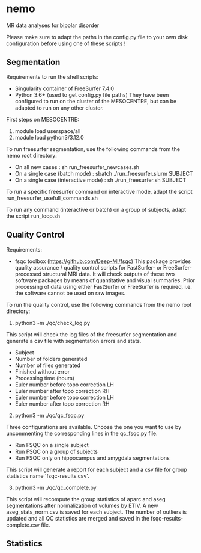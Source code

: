 # nemo
MR data analyses for bipolar disorder

Please make sure to adapt the paths in the config.py file to your own disk configuration before using one of these scripts !

## Segmentation
Requirements to run the shell scripts:
- Singularity container of FreeSurfer 7.4.0
- Python 3.6+ (used to get config.py file paths)
They have been configured to run on the cluster of the MESOCENTRE, but can be adapted to run on any other cluster.

First steps on MESOCENTRE:
1) module load userspace/all
2) module load python3/3.12.0

To run freesurfer segmentation, use the following commands from the nemo root directory:
- On all new cases : sh run_freesurfer_newcases.sh
- On a single case (batch mode) : sbatch ./run_freesurfer.slurm SUBJECT
- On a single case (interactive mode) : sh ./run_freesurfer.sh SUBJECT

To run a specific freesurfer command on interactive mode, adapt the script run_freesurfer_usefull_commands.sh

To run any command (interactive or batch) on a group of subjects, adapt the script run_loop.sh

## Quality Control
Requirements:
- fsqc toolbox (https://github.com/Deep-MI/fsqc)
This package provides quality assurance / quality control scripts for FastSurfer- or FreeSurfer-processed structural MRI data. It will check outputs of these two software packages by means of quantitative and visual summaries. Prior processing of data using either FastSurfer or FreeSurfer is required, i.e. the software cannot be used on raw images.

To run the quality control, use the following commands from the nemo root directory:
1) python3 -m ./qc/check_log.py

This script will check the log files of the freesurfer segmentation and generate a csv file with segmentation errors and stats.
- Subject
- Number of folders generated
- Number of files generated
- Finished without error
- Processing time (hours)
- Euler number before topo correction LH
- Euler number after topo correction RH
- Euler number before topo correction LH
- Euler number after topo correction RH

2) python3 -m ./qc/qc_fsqc.py

Three configurations are available. Choose the one you want to use by uncommenting the corresponding lines in the qc_fsqc.py file.
- Run FSQC on a single subject
- Run FSQC on a group of subjects
- Run FSQC only on hippocampus and amygdala segmentations

This script will generate a report for each subject and a csv file for group statistics name 'fsqc-results.csv'.

3) python3 -m ./qc/qc_complete.py

This script will recompute the group statistics of aparc and aseg segmentations after normalization of volumes by ETIV.
A new aseg_stats_norm.csv is saved for each subject.
The number of outliers is updated and all QC statistics are merged and saved in the fsqc-results-complete.csv file.

## Statistics


